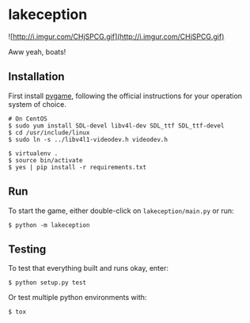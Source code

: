 # lakeception
![http://i.imgur.com/CHjSPCG.gif](http://i.imgur.com/CHjSPCG.gif)

Aww yeah, boats!

## Installation

First install [pygame](http://www.pygame.org/download.shtml), following the
official instructions for your operation system of choice.

```
# On CentOS
$ sudo yum install SDL-devel libv4l-dev SDL_ttf SDL_ttf-devel
$ cd /usr/include/linux
$ sudo ln -s ../libv4l1-videodev.h videodev.h

$ virtualenv .
$ source bin/activate
$ yes | pip install -r requirements.txt
```

## Run

To start the game, either double-click on `lakeception/main.py` or run:

```
$ python -m lakeception
```

## Testing

To test that everything built and runs okay, enter:

```
$ python setup.py test
```

Or test multiple python environments with:

```
$ tox
```
